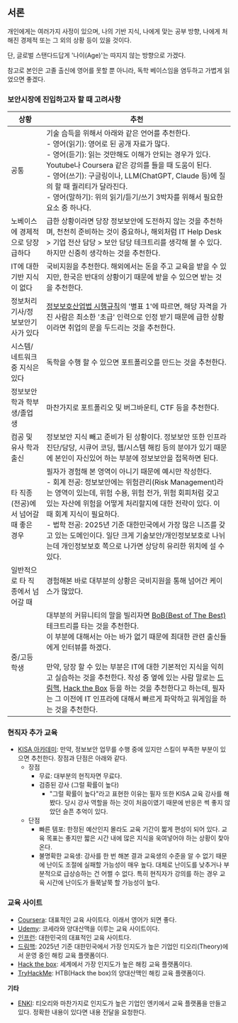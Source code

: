 
## 서론
개인에게는 여러가지 사정이 있으며, 나의 기반 지식, 나에게 맞는 공부 방향, 나에게 처해진 경제적 또는 그 외의 상황 등이 있을 것이다.

단, 글로벌 스탠다드답게 '나이(Age)'는 따지지 않는 방향으로 가겠다.

참고로 본인은 고졸 출신에 영어를 못할 뿐 아니라, 독학 베이스임을 염두하고 가볍게 읽었으면 좋겠다.

### 보안시장에 진입하고자 할 때 고려사항

| 상황                     | 추천                                                                                                                                                                                                                                                                                                                                                                  |
| ---------------------- | ------------------------------------------------------------------------------------------------------------------------------------------------------------------------------------------------------------------------------------------------------------------------------------------------------------------------------------------------------------------- |
| 공통                     | 기술 습득을 위해서 아래와 같은 언어를 추천한다.<br>\- 영어(읽기): 영어로 된 공개 자료가 많다.<br>\- 영어(듣기): 읽는 것만해도 이해가 안되는 경우가 있다. Youtube나 Coursera 같은 강의를 들을 때 도움이 된다.<br>- 영어(쓰기): 구글링이나, LLM(ChatGPT, Claude 등)에 질의 할 때 퀄리티가 달라진다.<br>\- 영어(말하기): 위의 읽기/듣기/쓰기 3박자를 위해서 필요한 요소 중 하나다.                                                                                                             |
| 노베이스에 경제적으로 당장 급하다     | 급한 상황이라면 당장 정보보안에 도전하지 않는 것을 추천하며, 천천히 준비하는 것이 중요하나, 해외처럼 IT Help Desk > 기업 전산 담당 > 보안 담당 테크트리를 생각해 볼 수 있다. 하지만 신중히 생각하는 것을 추천한다.                                                                                                                                                                                                                                   |
| IT에 대한 기반 지식이 없다       | 국비지원을 추천한다. 해외에서는 돈을 주고 교육을 받을 수 있지만, 한국은 반대의 상황이기 때문에 받을 수 있으면 받는 것을 추천한다.                                                                                                                                                                                                                                                                                         |
| 정보처리기사/정보보안기사가 있다      | [정보보호산업법 시행규칙](https://www.law.go.kr/LSW//lsInfoP.do?lsiSeq=255515&chrClsCd=010202&urlMode=lsInfoP&efYd=20231019&ancYnChk=0#J15875421)의 '별표 1'에 따르면, 해당 자격을 가진 사람은 최소한 '초급' 인력으로 인정 받기 때문에 급한 상황이라면 취업의 문을 두드리는 것을 추천한다.                                                                                                                                            |
| 시스템/네트워크 중 지식은 있다      | 독학을 수행 할 수 있으면 포트폴리오를 만드는 것을 추천한다.                                                                                                                                                                                                                                                                                                                                  |
| 정보보안학과 학부생/졸업생         | 마찬가지로 포트폴리오 및 버그바운티, CTF 등을 추천한다.                                                                                                                                                                                                                                                                                                                                   |
| 컴공 및 유사 학과 출신          | 정보보안 지식 빼고 준비가 된 상황이다. 정보보안 또한 인프라 진단/담당, 시큐어 코딩, 웹/시스템 해킹 등의 분야가 있기 때문에 본인이 자신있어 하는 부분에 정보보안을 접목하면 된다.                                                                                                                                                                                                                                                             |
| 타 직종(전공)에서 넘어갈 때 좋은 경우 | 필자가 경험해 본 영역이 아니기 때문에 예시만 작성한다.<br>\- 회계 전공: 정보보안에는 위험관리(Risk Management)라는 영역이 있는데, 위험 수용, 위험 전가, 위험 회피처럼 갖고 있는 자산에 위험을 어떻게 처리할지에 대한 전략이 있다. 이 때 회계 지식이 필요하다.<br>\- 법학 전공: 2025년 기준 대한민국에서 가장 많은 니즈를 갖고 있는 도메인이다. 일단 크게 기술보안/개인정보보호로 나뉘는데 개인정보보호 쪽으로 나가면 상당히 유리한 위치에 설 수 있다.                                                                                       |
| 일반적으로 타 직종에서 넘어갈 때     | 경험해본 바로 대부분의 상황은 국비지원을 통해 넘어간 케이스가 많았다.                                                                                                                                                                                                                                                                                                                             |
| 중/고등학생                 | 대부분의 커뮤니티의 말을 빌리자면 [BoB(Best of The Best)](https://www.kitribob.kr/) 테크트리를 타는 것을 추천한다.<br>이 부분에 대해서는 아는 바가 없기 때문에 최대한 관련 출신들에게 인터뷰를 하겠다.<br><br>만약, 당장 할 수 있는 부분은 IT에 대한 기본적인 지식을 익히고 실습하는 것을 추천한다. 작성 중 옆에 있는 사람 말로는 [드림핵](https://dreamhack.io/), [Hack the Box](https://www.hackthebox.com/) 등을 하는 것을 추천한다고 하는데, 필자는 그 이전에 IT 인프라에 대해서 빠르게 파악하고 워게임을 하는 것을 추천한다. |


### 현직자 추가 교육
- [KISA 아카데미](https://academy.kisa.or.kr/): 만약, 정보보안 업무를 수행 중에 있지만 스킬이 부족한 부분이 있으면 추천한다. 장점과 단점은 아래와 같다.
    - 장점
        - 무료: 대부분의 현직자면 무료다.
        - 검증된 강사 (그럴 확률이 높다)
            - "그럴 확률이 높다"라고 표현한 이유는 필자 또한 KISA 교육 강사를 해봤다. 
            당시 강사 역할을 하는 것이 처음이였기 때문에 반응은 썩 좋지 않았던 슬픈 추억이 있다.
    - 단점
        - 빠른 템포: 한정된 예산인지 몰라도 교육 기간이 짧게 편성이 되어 있다. 교육 목표는 좋지만 짧은 시간 내에 많은 지식을 욱여넣어야 하는 상황이 찾아온다.
        - 불명확한 교육생: 강사를 한 번 해본 결과 교육생의 수준을 알 수 없기 때문에 난이도 조절에 실패할 가능성이 매우 높다. 대체로 난이도를 낮추거나 부분적으로 급상승하는 건 어쩔 수 없다. 특히 현직자가 강의를 하는 경우 교육 시간에 난이도가 들쭉날쭉 할 가능성이 높다.
### 교육 사이트

- [Coursera](https://www.coursera.org/): 대표적인 교육 사이트다. 이래서 영어가 되면 좋다.
- [Udemy](https://www.udemy.com/): 코세라와 양대산맥을 이루는 교육 사이트이다.
- [인프런](https://www.inflearn.com/): 대한민국의 대표적인 교육 사이트다. 
- [드림핵](https://dreamhack.io/): 2025년 기준 대한민국에서 가장 인지도가 높은 기업인 티오리(Theory)에서 운영 중인 해킹 교육 플랫폼이다.
- [Hack the box](https://www.hackthebox.com/): 세계에서 가장 인지도가 높은 해킹 교육 플랫폼이다.
- [TryHackMe](https://tryhackme.com/): HTB(Hack the box)의 양대산맥인 해킹 교육 플랫폼이다.

**기타**

- [ENKI](https://www.enki.co.kr/service/training): 티오리와 마찬가지로 인지도가 높은 기업인 엔키에서 교육 플랫폼을 만들고 있다. 정확한 내용이 있다면 내용 전달을 요청한다.
